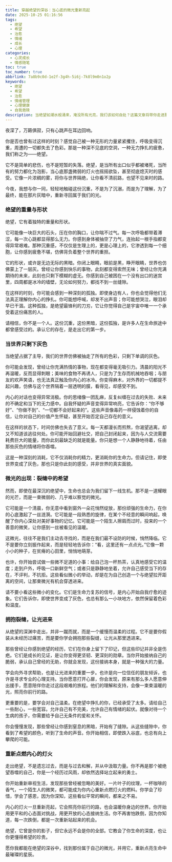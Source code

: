 ```yaml
---
title: 穿越绝望的深谷：当心底的微光重新亮起
date: 2025-10-25 01:16:56
tags:
  - 绝望
  - 希望
  - 治愈
  - 情绪
  - 成长
  - 心理
categories:
  - 心灵成长
  - 情感随笔
toc: true
toc_number: true
abbrlink: 7a8b9c0d-1e2f-3g4h-5i6j-7k8l9m0n1o2p
keywords:
  - 绝望
  - 希望
  - 治愈
  - 情绪管理
  - 心理健康
  - 自我救赎
description: 当绝望如潮水般涌来，淹没所有光亮，我们该如何自处？这篇文章将带你走进那片灰暗的心境，感受绝望的重量，并一同寻找，在最深沉的低谷里，那份重新点燃希望的微光。这是一场关于自我疗愈与重生的旅程，愿你在此找到共鸣与力量。
---
```


夜深了，万籁俱寂，只有心跳声在耳边回响。

你是否也曾有过这样的时刻？感觉自己被一种无形的力量紧紧攫住，呼吸变得沉重，周遭的一切都失去了色彩。那是一种深不见底的空洞，一种无力挣扎的疲惫，我们称之为——绝望。

它不是简单的悲伤，也不是短暂的失落。绝望，是当所有出口似乎都被堵死，当所有的努力都化为泡影，当心底那盏微弱的灯火也摇摇欲坠，甚至彻底熄灭时的感受。它像一片浓稠的雾，将你与世界隔绝，让你看不清前路，也望不见来时的路。

今夜，我想与你一同，轻轻地触碰这份沉重，不是为了沉溺，而是为了理解，为了最终，能在那片灰暗中，重新寻回属于我们的光。

### 绝望的重量与形状

绝望，它有着独特的重量和形状。

它可能像一块巨大的石头，压在你的胸口，让你喘不过气。每一次呼吸都带着滞涩，每一次心跳都显得那么无力。你感到身体被抽空了力气，连抬起一根手指都变得异常艰难。那种沉重感，不仅仅是生理上的，更是心理上的，它渗透到每一个细胞，让你感到疲惫不堪，仿佛背负着整个世界的重担。

它的形状，或许是无边无际的黑暗。你闭上眼睛，眼前是黑，睁开眼睛，世界也仿佛蒙上了一层灰。曾经让你感到快乐的事物，此刻都变得索然无味；曾经让你充满期待的未来，此刻也只剩下模糊的虚无。你感到自己被困在一个没有出口的迷宫里，四周都是冰冷的墙壁，无论如何努力，都找不到一丝缝隙。

在这样的时刻，你可能会感到一种深刻的孤独。即使身边有人，你也会觉得他们无法真正理解你内心的挣扎。你可能想呼喊，却发不出声音；你可能想哭泣，眼泪却早已干涸。这种孤独，是绝望最锋利的刀刃，它让你觉得自己是宇宙中唯一一个承受着这份痛苦的人。

请相信，你不是一个人。这份沉重，这份黑暗，这份孤独，是许多人在生命旅途中都曾感受过的。承认它的存在，是走出它的第一步。

### 当世界只剩下灰色

当绝望占据了主导，我们的世界仿佛被抽走了所有的色彩，只剩下单调的灰色。

你可能会发现，曾经让你充满热情的事物，现在都变得毫无吸引力。清晨的阳光不再温暖，反而显得刺眼；美味的食物不再诱人，只是为了生存而机械地吞咽；与朋友的欢声笑语，也无法真正触及你内心的冰冷。你变得麻木，对外界的一切都提不起兴趣，仿佛与这个世界隔着一层透明的膜，看得见，却感受不到。

内心的对话也变得异常消极。你的思绪像一团乱麻，反复纠缠在过去的失败、未来的不确定和当下的无力感中。自我怀疑的声音变得异常响亮，它告诉你：“你不够好”、“你做不到”、“一切都不会好起来的”。这些声音像毒药一样侵蚀着你的自信，让你对自己的价值产生怀疑，甚至开始否定自己存在的意义。

在这样的状态下，时间仿佛也失去了意义。每一天都漫长而煎熬，你渴望逃离，却又不知道该逃往何处。你可能开始回避社交，把自己封闭起来，因为与人交流需要耗费巨大的能量，而你此刻最缺乏的就是能量。你只是想一个人静静地待着，任由那些灰色的情绪将你吞噬。

这是一种深刻的消耗，它不仅消耗你的精力，更消耗你的生命力。但请记住，即使世界变成了灰色，那也只是你此刻的感受，并非世界的真实面貌。

### 微光的出现：裂缝中的希望

然而，即使在最深沉的绝望中，生命也总会为我们留下一线生机。那不是一道耀眼的光芒，而是一束微弱的、几乎难以察觉的微光。

它可能是一个清晨，你无意中看到窗外一朵花悄然绽放，那份顽强的生命力，在你的心底激起了一丝涟漪。它可能是一段熟悉的旋律，在某个不经意的瞬间响起，唤醒了你内心深处对美好事物的记忆。它可能是一个陌生人擦肩而过时，投来的一个善意的微笑，让你感到一丝被看见的温暖。

这微光，往往不是我们主动去寻找的，而是在我们最不设防的时候，悄然降临。它不是要你立刻振作起来，而是轻轻地告诉你：“看，这里还有一点点光。”它像一颗小小的种子，在贫瘠的心田里，悄悄地萌芽。

也许，你开始尝试做一些微不足道的小事：给自己泡一杯热茶，认真地感受它的温度；走到户外，呼吸一口新鲜空气；或者只是静静地坐着，允许自己感受当下的存在，不评判，不抗拒。这些看似微小的举动，却是在为自己创造一个与绝望拉开距离的空间，让那束微光有机会穿透进来。

请不要小看这些微小的变化。它们是生命力复苏的信号，是内心开始自我疗愈的迹象。它们告诉你，即使世界变成了灰色，也总有那么一小块地方，依然保留着色彩和温度。

### 拥抱裂缝，让光进来

从绝望的深渊中走出，并非一蹴而就，而是一个缓慢而温柔的过程。它不是要你假装从未经历过痛苦，而是要你学会拥抱那些裂缝，让光从那里透进来。

那些曾经让你感到绝望的经历，它们在你身上留下了印记，但这些印记并非全是伤疤。它们是成长的见证，是让你变得更坚韧、更深刻的勋章。当你开始接纳自己的脆弱，承认自己曾经的无助，你就会发现，这份接纳本身，就是一种强大的力量。

学会向外寻求帮助，也是让光进来的重要一步。也许是向一位信任的朋友倾诉，也许是寻求专业的心理支持。当你愿意打开心扉，你会发现，原来有那么多人愿意伸出援手，愿意陪伴你走过这段艰难的旅程。他们的理解和支持，会像一束束温暖的光，照亮你前行的路。

更重要的是，要学会对自己温柔。在绝望中挣扎的你，已经承受了太多。请给自己一些耐心，一些宽容。允许自己有不完美，允许自己有情绪的起伏。就像对待一个生病的孩子，你需要给予自己无条件的爱和关怀。

你会慢慢发现，那些曾经让你感到窒息的黑暗，开始有了缝隙。从这些缝隙中，你看到了希望的颜色，听到了生命的声音。你开始相信，即使跌入谷底，也总有向上攀爬的可能。

### 重新点燃内心的灯火

走出绝望，不是遗忘过去，而是与过去和解，并从中汲取力量。你不再是那个被绝望吞噬的自己，你是一个经历过风雨，却依然选择站立起来的勇士。

你开始重新审视生活，发现那些曾经被忽略的美好。一片叶子的纹理，一杯咖啡的香气，一个陌生人的微笑，都可能成为你内心重新点燃灯火的燃料。你学会了珍惜，学会了感恩，因为你深知，这些看似平常的瞬间，都来之不易。

内心的灯火一旦重新亮起，它会照亮你前行的路，也会温暖你身边的世界。你开始用更平和的心态面对挑战，用更开放的心态接纳生活。你不再害怕跌倒，因为你知道，每一次跌倒，都是一次重新站起来的机会。

绝望，它曾是你的影子，但它永远不会是你的全部。它教会了你生命的深度，也让你更懂得希望的珍贵。

愿你我都能在绝望的深谷中，找到那份属于自己的微光，并用它，重新点亮生命中最璀璨的星辰。